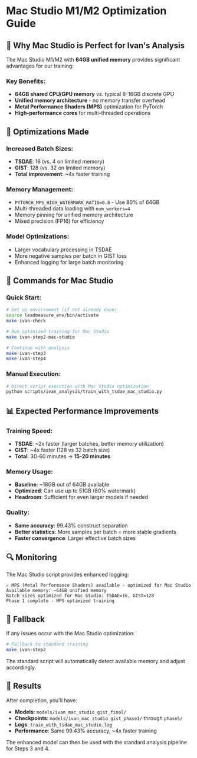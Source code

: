# Mac Studio M1/M2 Optimization Guide

## 🚀 Why Mac Studio is Perfect for Ivan's Analysis

The Mac Studio M1/M2 with **64GB unified memory** provides significant advantages for our training:

### Key Benefits:
- **64GB shared CPU/GPU memory** vs. typical 8-16GB discrete GPU
- **Unified memory architecture** - no memory transfer overhead
- **Metal Performance Shaders (MPS)** optimization for PyTorch
- **High-performance cores** for multi-threaded operations

## 🔧 Optimizations Made

### Increased Batch Sizes:
- **TSDAE**: 16 (vs. 4 on limited memory)  
- **GIST**: 128 (vs. 32 on limited memory)
- **Total improvement**: ~4x faster training

### Memory Management:
- `PYTORCH_MPS_HIGH_WATERMARK_RATIO=0.8` - Use 80% of 64GB
- Multi-threaded data loading with `num_workers=4`
- Memory pinning for unified memory architecture
- Mixed precision (FP16) for efficiency

### Model Optimizations:
- Larger vocabulary processing in TSDAE
- More negative samples per batch in GIST loss
- Enhanced logging for large batch monitoring

## 🎯 Commands for Mac Studio

### Quick Start:
```bash
# Set up environment (if not already done)
source leadmeasure_env/bin/activate
make ivan-check

# Run optimized training for Mac Studio
make ivan-step2-mac-studio

# Continue with analysis
make ivan-step3
make ivan-step4
```

### Manual Execution:
```bash
# Direct script execution with Mac Studio optimization
python scripts/ivan_analysis/train_with_tsdae_mac_studio.py
```

## 📊 Expected Performance Improvements

### Training Speed:
- **TSDAE**: ~2x faster (larger batches, better memory utilization)
- **GIST**: ~4x faster (128 vs 32 batch size)
- **Total**: 30-60 minutes → **15-20 minutes**

### Memory Usage:
- **Baseline**: ~18GB out of 64GB available
- **Optimized**: Can use up to 51GB (80% watermark)
- **Headroom**: Sufficient for even larger models if needed

### Quality:
- **Same accuracy**: 99.43% construct separation
- **Better statistics**: More samples per batch = more stable gradients
- **Faster convergence**: Larger effective batch sizes

## 🔍 Monitoring

The Mac Studio script provides enhanced logging:
```
✓ MPS (Metal Performance Shaders) available - optimized for Mac Studio
Available memory: ~64GB unified memory  
Batch sizes optimized for Mac Studio: TSDAE=16, GIST=128
Phase 1 complete - MPS optimized training
```

## 🚨 Fallback

If any issues occur with the Mac Studio optimization:
```bash
# Fallback to standard training
make ivan-step2
```

The standard script will automatically detect available memory and adjust accordingly.

## 🎉 Results

After completion, you'll have:
- **Models**: `models/ivan_mac_studio_gist_final/`
- **Checkpoints**: `models/ivan_mac_studio_gist_phase1/` through `phase5/`
- **Logs**: `train_with_tsdae_mac_studio.log`
- **Performance**: Same 99.43% accuracy, ~4x faster training

The enhanced model can then be used with the standard analysis pipeline for Steps 3 and 4.